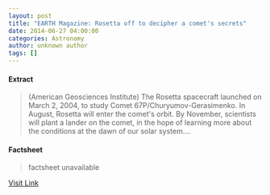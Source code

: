 ```yaml
---
layout: post
title: "EARTH Magazine: Rosetta off to decipher a comet's secrets"
date: 2014-06-27 04:00:00
categories: Astronomy
author: unknown author
tags: []
---
```



#### Extract
>(American Geosciences Institute) The Rosetta spacecraft launched on March 2, 2004, to study Comet 67P/Churyumov-Gerasimenko. In August, Rosetta will enter the comet's orbit. By November, scientists will plant a lander on the comet, in the hope of learning more about the conditions at the dawn of our solar system....

#### Factsheet
>factsheet unavailable

[Visit Link](http://www.eurekalert.org/pub_releases/2014-06/agi-emr062714.php)


